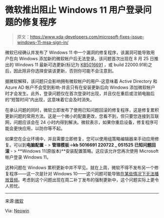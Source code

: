 # 微软推出阻止 Windows 11 用户登录问题的修复程序

> 原文：<https://www.xda-developers.com/microsoft-fixes-issue-windows-11-msa-sign-in/>

微软已经确认并发布了 Windows 11 中一个漏洞的修复程序，该漏洞可能导致用户在向 Windows 添加新的微软帐户后无法登录。该问题首次出现在 8 月 25 日推出的 Windows 11 最新可选更新(标记为 [KB5016691](https://support.microsoft.com/en-us/topic/august-25-2022-kb5016691-os-build-22000-918-preview-59097044-915a-49a0-8870-49823236adbd) ，或 build 22000.918)之后，因此除非你选择安装该更新，否则你可能不会注意到。

据微软解释，该问题只会影响拥有微软帐户的用户-这意味着 Active Directory 和 Azure AD 帐户不会受到影响-并且只有在安装更新后向 Windows 添加微软帐户时才会发生。此外，登录问题仅在首次登录时出现，并且仅在重启或注销电脑后的“短暂时间”内出现，这意味着它会及时消失。

在承认问题的同时，微软立即发布了使用已知问题回滚的修复程序，这是修复累积更新问题的常用方法。这是一个微小的配置更改，您看不到，但只要您连接到互联网，问题应该会在 24 小时内得到解决。微软表示，如果你重启设备，修复程序可能会更快应用，以防你等不起。

如果您在企业环境中，并且需要立即修复，您可以使用组策略编辑器来手动应用修复。可以到**电脑配置** - > **管理模板**->**kb 5016691 220722 _ 051525 已知问题回滚** - > **Windows 11(原版本)**安装配置策略。这应该允许您再次使用 Microsoft 帐户登录 Windows 11。

这种问题在 Windows 累积更新中并不罕见。就在上周，微软不得不发布另一个修复程序——这一次是针对 Windows 10——这个问题可能导致[在某些情况下无法播放音频](https://www.xda-developers.com/windows-10-update-audio-issue/)。考虑到这个问题出现在周二补丁发布的强制更新中，这个问题实际上更令人担忧。

* * *

来源:[微软](https://docs.microsoft.com/en-us/windows/release-health/status-windows-11-21h2#2896msgdesc)

Via: [Neowin](https://www.neowin.net/news/microsoft-confirms-windows-11-may-not-let-you-sign-in-after-adding-microsoft-account/)